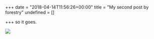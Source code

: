 +++
date = "2018-04-14T11:56:26+00:00"
title = "My second post by forestry"
undefined = []

+++
so it goes.

![](/uploads/2018/04/14/1424296626744.jpg)